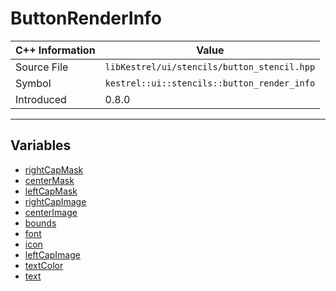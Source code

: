 
# ButtonRenderInfo

| C++ Information | Value |
| --- | --- |
| Source File | `libKestrel/ui/stencils/button_stencil.hpp` |
| Symbol | `kestrel::ui::stencils::button_render_info` |
| Introduced | 0.8.0 |


---

## Variables

 - [rightCapMask](rightCapMask.md)
 - [centerMask](centerMask.md)
 - [leftCapMask](leftCapMask.md)
 - [rightCapImage](rightCapImage.md)
 - [centerImage](centerImage.md)
 - [bounds](bounds.md)
 - [font](font.md)
 - [icon](icon.md)
 - [leftCapImage](leftCapImage.md)
 - [textColor](textColor.md)
 - [text](text.md)

